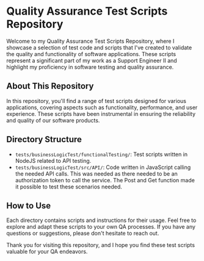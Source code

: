 # Quality Assurance Test Scripts Repository

Welcome to my Quality Assurance Test Scripts Repository, where I showcase a selection of test code and scripts that I've created to validate the quality and functionality of software applications. These scripts represent a significant part of my work as a Support Engineer II and highlight my proficiency in software testing and quality assurance.

## About This Repository

In this repository, you'll find a range of test scripts designed for various applications, covering aspects such as functionality, performance, and user experience. These scripts have been instrumental in ensuring the reliability and quality of our software products.

## Directory Structure

- `tests/businessLogicTest/functionalTesting/`: Test scripts written in NodeJS related to API testing.
- `tests/businessLogicTest/src/API/`: Code written in JavaScript calling the needed API calls. This was needed as there needed to be 
an authorization token to call the service. The Post and Get function made it possible to test these scenarios needed.

## How to Use

Each directory contains scripts and instructions for their usage. Feel free to explore and adapt these scripts to your own QA processes. If you have any questions or suggestions, please don't hesitate to reach out.

Thank you for visiting this repository, and I hope you find these test scripts valuable for your QA endeavors.
